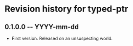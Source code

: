 # Revision history for typed-ptr

## 0.1.0.0 -- YYYY-mm-dd

* First version. Released on an unsuspecting world.
